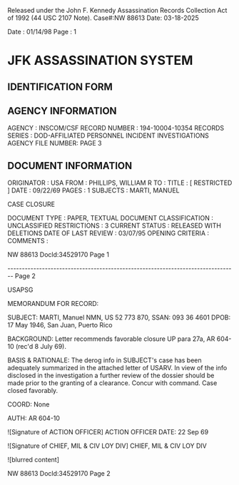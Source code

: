 Released under the John F. Kennedy
Assassination Records Collection Act of
1992 (44 USC 2107 Note). Case#:NW
88613 Date: 03-18-2025

Date : 01/14/98
Page : 1

# JFK ASSASSINATION SYSTEM
## IDENTIFICATION FORM

## AGENCY INFORMATION

AGENCY : INSCOM/CSF
RECORD NUMBER : 194-10004-10354
RECORDS SERIES : DOD-AFFILIATED PERSONNEL INCIDENT INVESTIGATIONS
AGENCY FILE NUMBER: PAGE 3

## DOCUMENT INFORMATION

ORIGINATOR : USA
FROM : PHILLIPS, WILLIAM R
TO :
TITLE : [ RESTRICTED ]
DATE : 09/22/69
PAGES : 1
SUBJECTS : MARTI, MANUEL

CASE CLOSURE

DOCUMENT TYPE : PAPER, TEXTUAL DOCUMENT
CLASSIFICATION : UNCLASSIFIED
RESTRICTIONS : 3
CURRENT STATUS : RELEASED WITH DELETIONS
DATE OF LAST REVIEW : 03/07/95
OPENING CRITERIA :
COMMENTS :

NW 88613 Docld:34529170 Page 1


-------------------------------------------------------------------------------- Page 2

USAPSG

MEMORANDUM FOR RECORD:

SUBJECT: MARTI, Manuel NMN, US 52 773 870, SSAN: 093 36 4601
DPOB: 17 May 1946, San Juan, Puerto Rico

BACKGROUND: Letter recommends favorable closure UP para 27a, AR 604-10
(rec'd 8 July 69).

BASIS & RATIONALE: The derog info in SUBJECT's case has been adequately
summarized in the attached letter of USARV. In view of the info disclosed
in the investigation a further review of the dossier should be made prior
to the granting of a clearance. Concur with command. Case closed favorably.

COORD: None

AUTH: AR 604-10

![Signature of ACTION OFFICER]
ACTION OFFICER
DATE: 22 Sep 69

![Signature of CHIEF, MIL & CIV LOY DIV]
CHIEF, MIL & CIV LOY DIV

![blurred content]

NW 88613 Docld:34529170 Page 2
